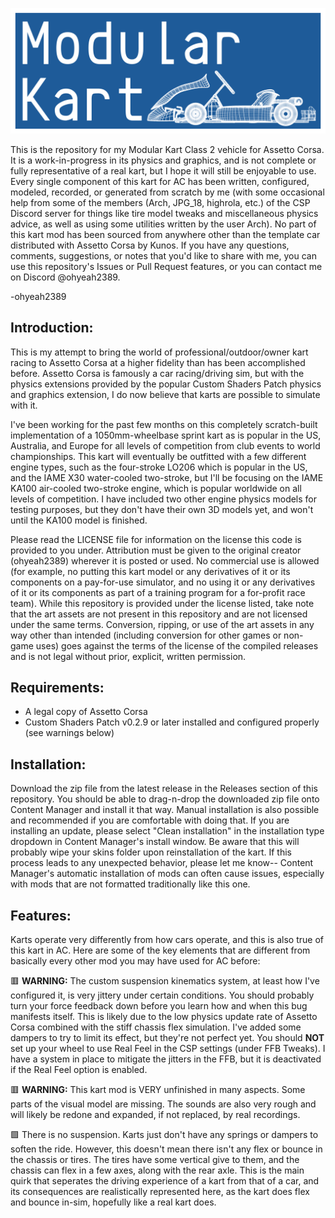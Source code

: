 ![Modular Kart logo](https://github.com/ohyeah2389/Modular-Kart/blob/main/Graphics/modular_kart.png?raw=true)

This is the repository for my Modular Kart Class 2 vehicle for Assetto Corsa. 
It is a work-in-progress in its physics and graphics, and is not complete or fully representative of a real kart, but I hope it will still be enjoyable to use.
Every single component of this kart for AC has been written, configured, modeled, recorded, or generated from scratch by me (with some occasional help from some of the members (Arch, JPG_18, highrola, etc.) of the CSP Discord server for things like tire model tweaks and miscellaneous physics advice, as well as using some utilities written by the user Arch). 
No part of this kart mod has been sourced from anywhere other than the template car distributed with Assetto Corsa by Kunos.
If you have any questions, comments, suggestions, or notes that you'd like to share with me, you can use this repository's Issues or Pull Request features, or you can contact me on Discord @ohyeah2389.

-ohyeah2389

## Introduction:

This is my attempt to bring the world of professional/outdoor/owner kart racing to Assetto Corsa at a higher fidelity than has been accomplished before. Assetto Corsa is famously a car racing/driving sim, but with the physics extensions provided by the popular Custom Shaders Patch physics and graphics extension, I do now believe that karts are possible to simulate with it.

I've been working for the past few months on this completely scratch-built implementation of a 1050mm-wheelbase sprint kart as is popular in the US, Australia, and Europe for all levels of competition from club events to world championships. This kart will eventually be outfitted with a few different engine types, such as the four-stroke LO206 which is popular in the US, and the IAME X30 water-cooled two-stroke, but I'll be focusing on the IAME KA100 air-cooled two-stroke engine, which is popular worldwide on all levels of competition. I have included two other engine physics models for testing purposes, but they don't have their own 3D models yet, and won't until the KA100 model is finished.

Please read the LICENSE file for information on the license this code is provided to you under. Attribution must be given to the original creator (ohyeah2389) wherever it is posted or used. No commercial use is allowed (for example, no putting this kart model or any derivatives of it or its components on a pay-for-use simulator, and no using it or any derivatives of it or its components as part of a training program for a for-profit race team). While this repository is provided under the license listed, take note that the art assets are not present in this repository and are not licensed under the same terms. Conversion, ripping, or use of the art assets in any way other than intended (including conversion for other games or non-game uses) goes against the terms of the license of the compiled releases and is not legal without prior, explicit, written permission.

## Requirements:

- A legal copy of Assetto Corsa
- Custom Shaders Patch v0.2.9 or later installed and configured properly (see warnings below)

## Installation:

Download the zip file from the latest release in the Releases section of this repository. You should be able to drag-n-drop the downloaded zip file onto Content Manager and install it that way. Manual installation is also possible and recommended if you are comfortable with doing that.
If you are installing an update, please select "Clean installation" in the installation type dropdown in Content Manager's install window. Be aware that this will probably wipe your skins folder upon reinstallation of the kart.
If this process leads to any unexpected behavior, please let me know-- Content Manager's automatic installation of mods can often cause issues, especially with mods that are not formatted traditionally like this one.

## Features:

Karts operate very differently from how cars operate, and this is also true of this kart in AC. Here are some of the key elements that are different from basically every other mod you may have used for AC before:

🟥 **WARNING:** The custom suspension kinematics system, at least how I've configured it, is very jittery under certain conditions. You should probably turn your force feedback down before you learn how and when this bug manifests itself. This is likely due to the low physics update rate of Assetto Corsa combined with the stiff chassis flex simulation. I've added some dampers to try to limit its effect, but they're not perfect yet. You should **NOT** set up your wheel to use Real Feel in the CSP settings (under FFB Tweaks). I have a system in place to mitigate the jitters in the FFB, but it is deactivated if the Real Feel option is enabled.

🟥 **WARNING:** This kart mod is VERY unfinished in many aspects. Some parts of the visual model are missing. The sounds are also very rough and will likely be redone and expanded, if not replaced, by real recordings.

🟩 There is no suspension. Karts just don't have any springs or dampers to soften the ride. However, this doesn't mean there isn't any flex or bounce in the chassis or tires. The tires have some vertical give to them, and the chassis can flex in a few axes, along with the rear axle. This is the main quirk that seperates the driving experience of a kart from that of a car, and its consequences are realistically represented here, as the kart does flex and bounce in-sim, hopefully like a real kart does.
